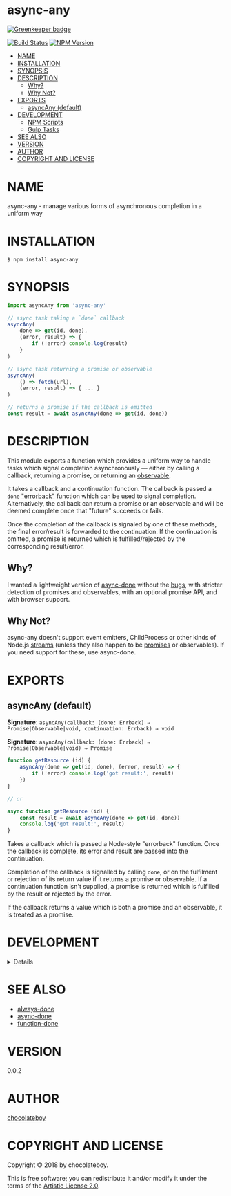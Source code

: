 # async-any

[![Greenkeeper badge](https://badges.greenkeeper.io/chocolateboy/async-any.svg)](https://greenkeeper.io/)

[![Build Status](https://secure.travis-ci.org/chocolateboy/async-any.svg)](http://travis-ci.org/chocolateboy/async-any)
[![NPM Version](http://img.shields.io/npm/v/async-any.svg)](https://www.npmjs.org/package/async-any)

<!-- START doctoc generated TOC please keep comment here to allow auto update -->
<!-- DON'T EDIT THIS SECTION, INSTEAD RE-RUN doctoc TO UPDATE -->

- [NAME](#name)
- [INSTALLATION](#installation)
- [SYNOPSIS](#synopsis)
- [DESCRIPTION](#description)
  - [Why?](#why)
  - [Why Not?](#why-not)
- [EXPORTS](#exports)
  - [asyncAny (default)](#asyncany-default)
- [DEVELOPMENT](#development)
  - [NPM Scripts](#npm-scripts)
  - [Gulp Tasks](#gulp-tasks)
- [SEE ALSO](#see-also)
- [VERSION](#version)
- [AUTHOR](#author)
- [COPYRIGHT AND LICENSE](#copyright-and-license)

<!-- END doctoc generated TOC please keep comment here to allow auto update -->

# NAME

async-any - manage various forms of asynchronous completion in a uniform way

# INSTALLATION

    $ npm install async-any

# SYNOPSIS

```javascript
import asyncAny from 'async-any'

// async task taking a `done` callback
asyncAny(
    done => get(id, done),
    (error, result) => {
        if (!error) console.log(result)
    }
)

// async task returning a promise or observable
asyncAny(
    () => fetch(url),
    (error, result) => { ... }
)

// returns a promise if the callback is omitted
const result = await asyncAny(done => get(id, done))
```

# DESCRIPTION

This module exports a function which provides a uniform way to handle tasks which
signal completion asynchronously — either by calling a callback, returning a promise,
or returning an [observable](https://github.com/tc39/proposal-observable).

It takes a callback and a continuation function. The callback is passed a `done`
["errorback"](http://thenodeway.io/posts/understanding-error-first-callbacks/)
function which can be used to signal completion. Alternatively, the callback can
return a promise or an observable and will be deemed complete once that "future"
succeeds or fails.

Once the completion of the callback is signaled by one of these methods, the final
error/result is forwarded to the continuation. If the continuation is omitted,
a promise is returned which is fulfilled/rejected by the corresponding result/error.

## Why?

I wanted a lightweight version of [async-done](https://www.npmjs.com/package/async-done)
without the [bugs](https://github.com/gulpjs/async-done/issues/36), with stricter detection
of promises and observables, with an optional promise API, and with browser support.

## Why Not?

async-any doesn't support event emitters, ChildProcess or other kinds of Node.js
[streams](https://github.com/substack/stream-handbook) (unless they also happen to
be [promises](https://github.com/sindresorhus/cp-file) or observables).
If you need support for these, use async-done.

# EXPORTS

## asyncAny (default)

**Signature**: `asyncAny(callback: (done: Errback) ⇒ Promise|Observable|void, continuation: Errback) ⇒ void`

**Signature**: `asyncAny(callback: (done: Errback) ⇒ Promise|Observable|void) ⇒ Promise`

```javascript
function getResource (id) {
    asyncAny(done => get(id, done), (error, result) => {
        if (!error) console.log('got result:', result)
    })
}

// or

async function getResource (id) {
    const result = await asyncAny(done => get(id, done))
    console.log('got result:', result)
}
```

Takes a callback which is passed a Node-style "errorback" function. Once the callback is complete,
its error and result are passed into the continuation.

Completion of the callback is signalled by calling `done`, or on the fulfilment or rejection of its
return value if it returns a promise or observable. If a continuation function isn't supplied,
a promise is returned which is fulfilled by the result or rejected by the error.

If the callback returns a value which is both a promise and an observable, it is treated as a promise.

# DEVELOPMENT

<details>

## NPM Scripts

The following NPM scripts are available:

* test - lint the codebase, compile the library, and run the test suite

## Gulp Tasks

The following Gulp tasks are available:

* build - compile the library and save it to the target directory
* clean - remove the target directory and its contents
* default - run the `lint` and `build` tasks
* dump:config - print the build config settings to the console
* lint - check and report style and usage errors in the gulpfile, source file(s) and test file(s)

</details>

# SEE ALSO

* [always-done](https://www.npmjs.com/package/always-done)
* [async-done](https://www.npmjs.com/package/async-done)
* [function-done](https://www.npmjs.com/package/function-done)

# VERSION

0.0.2

# AUTHOR

[chocolateboy](mailto:chocolate@cpan.org)

# COPYRIGHT AND LICENSE

Copyright © 2018 by chocolateboy.

This is free software; you can redistribute it and/or modify it under the
terms of the [Artistic License 2.0](http://www.opensource.org/licenses/artistic-license-2.0.php).
